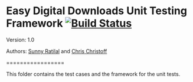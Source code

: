 # Easy Digital Downloads Unit Testing Framework [![Build Status](https://secure.travis-ci.org/pippinsplugins/Easy-Digital-Downloads.png?branch=master)](http://travis-ci.org/pippinsplugins/Easy-Digital-Downloads)

Version: 1.0

Authors: [Sunny Ratilal](http://github.com/sunnyratilal) and [Chris Christoff](http://www.github.com/chriscct7)

=================

This folder contains the test cases and the framework for the unit tests.